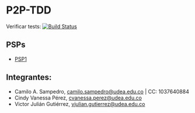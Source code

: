 # P2P-TDD
Verificar tests: [![Build Status](https://travis-ci.org/camilosampedro/PSP-TDD.svg?branch=master)](https://travis-ci.org/camilosampedro/PSP-TDD)

## PSPs
 - [PSP1](tree/master/PSP1-Scala)

## Integrantes:
 - Camilo A. Sampedro, [camilo.sampedro@udea.edu.co](mailto:camilo.sampedro@udea.edu.co) | CC: 1037640884
 - Cindy Vanessa Pérez, [cvanessa.perez@udea.edu.co](mailto:cvanessa.perez@udea.edu.co)
 - Victor Julián Gutiérrez, [vjulian.gutierrez@udea.edu.co](mailto:vjulian.gutierrez@udea.edu.co)
